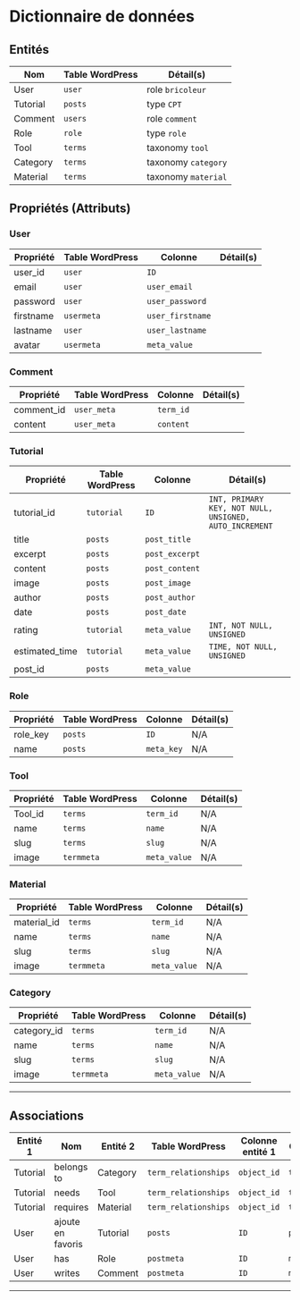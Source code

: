 # Dictionnaire de données 

## Entités

Nom      | Table WordPress | Détail(s)
---------|-----------------|--------------------
User     | `user`          | role `bricoleur`
Tutorial | `posts`         | type `CPT`
Comment  | `users`         | role `comment`
Role     | `role`          | type `role`
Tool     | `terms`         | taxonomy `tool`
Category | `terms`         | taxonomy `category`
Material | `terms`         | taxonomy `material`

## Propriétés (Attributs)

### User

Propriété | Table WordPress | Colonne          | Détail(s)
----------|-----------------|------------------|----------
user_id   | `user`          | `ID`             |
email     | `user`          | `user_email`     |
password  | `user`          | `user_password`  |
firstname | `usermeta`      | `user_firstname` |
lastname  | `user`          | `user_lastname`  |
avatar    | `usermeta`      | `meta_value`     |

### Comment

Propriété  | Table WordPress | Colonne   | Détail(s)
-----------|-----------------|-----------|----------
comment_id | `user_meta`     | `term_id` |
content    | `user_meta`     | `content` |

### Tutorial

Propriété      | Table WordPress | Colonne        | Détail(s)
---------------|-----------------|----------------|-------------------------------------------------------
tutorial_id    | `tutorial`      | `ID`           | `INT, PRIMARY KEY, NOT NULL, UNSIGNED, AUTO_INCREMENT`
title          | `posts`         | `post_title`   |
excerpt        | `posts`         | `post_excerpt` |
content        | `posts`         | `post_content` |
image          | `posts`         | `post_image`   |
author         | `posts`         | `post_author`  |
date           | `posts`         | `post_date`    |
rating         | `tutorial`      | `meta_value`   | `INT, NOT NULL, UNSIGNED`
estimated_time | `tutorial`      | `meta_value`   | `TIME, NOT NULL, UNSIGNED`
post_id        | `posts`         | `meta_value`   |


### Role

Propriété | Table WordPress | Colonne    | Détail(s)
----------|-----------------|------------|----------
role_key  | `posts`         | `ID`       | N/A
name      | `posts`         | `meta_key` | N/A

### Tool

Propriété | Table WordPress | Colonne      | Détail(s)
----------|-----------------|--------------|----------
Tool_id   | `terms`         | `term_id`    | N/A
name      | `terms`         | `name`       | N/A
slug      | `terms`         | `slug`       | N/A
image     | `termmeta`      | `meta_value` | N/A

### Material

Propriété   | Table WordPress | Colonne      | Détail(s)
------------|-----------------|--------------|----------
material_id | `terms`         | `term_id`    | N/A
name        | `terms`         | `name`       | N/A
slug        | `terms`         | `slug`       | N/A
image       | `termmeta`      | `meta_value` | N/A

### Category

Propriété   | Table WordPress | Colonne      | Détail(s)
------------|-----------------|--------------|----------
category_id | `terms`         | `term_id`    | N/A
name        | `terms`         | `name`       | N/A
slug        | `terms`         | `slug`       | N/A
image       | `termmeta`      | `meta_value` | N/A

---

## Associations

Entité 1 | Nom               | Entité 2 | Table WordPress      | Colonne entité 1 | Colonne entité 2   | Détail(s)
---------|-------------------|----------|----------------------|------------------|--------------------|----------
Tutorial | belongs to        | Category | `term_relationships` | `object_id`      | `term_taxonomy_id` |
Tutorial | needs             | Tool     | `term_relationships` | `object_id`      | `term_taxonomy_id` |
Tutorial | requires          | Material | `term_relationships` | `object_id`      | `term_taxonomy_id` |
User     | ajoute en favoris | Tutorial | `posts`              | `ID`             | `post_tutorial`    |
User     | has               | Role     | `postmeta`           | `ID`             | `meta_value`       |
User     | writes            | Comment  | `postmeta`           | `ID`             | `meta_value`       |

---
